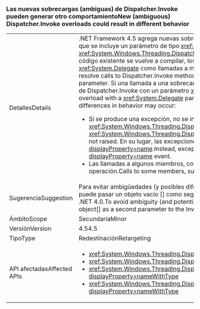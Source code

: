 ### <a name="new-ambiguous-dispatcherinvoke-overloads-could-result-in-different-behavior"></a><span data-ttu-id="ef839-101">Las nuevas sobrecargas (ambiguas) de Dispatcher.Invoke pueden generar otro comportamiento</span><span class="sxs-lookup"><span data-stu-id="ef839-101">New (ambiguous) Dispatcher.Invoke overloads could result in different behavior</span></span>

|   |   |
|---|---|
|<span data-ttu-id="ef839-102">Detalles</span><span class="sxs-lookup"><span data-stu-id="ef839-102">Details</span></span>|<span data-ttu-id="ef839-103">.NET Framework 4.5 agrega nuevas sobrecargas para <xref:System.Windows.Threading.Dispatcher.Invoke%2A?displayProperty=nameWithType>, entre las que se incluye un parámetro de tipo <xref:System.Action>.</span><span class="sxs-lookup"><span data-stu-id="ef839-103">The .NET Framework 4.5 adds new overloads to <xref:System.Windows.Threading.Dispatcher.Invoke%2A?displayProperty=nameWithType> that include a parameter of type <xref:System.Action>.</span></span> <span data-ttu-id="ef839-104">Cuando el código existente se vuelve a compilar, los compiladores pueden resolver llamadas a métodos Dispatcher.Invoke que tienen un parámetro <xref:System.Delegate> como llamadas a métodos Dispatcher.Invoke con un parámetro <xref:System.Action>.</span><span class="sxs-lookup"><span data-stu-id="ef839-104">When existing code is recompiled, compilers may resolve calls to Dispatcher.Invoke methods that have a <xref:System.Delegate> parameter as calls to Dispatcher.Invoke methods with an <xref:System.Action> parameter.</span></span> <span data-ttu-id="ef839-105">Si una llamada a una sobrecarga de Dispatcher.Invoke con un parámetro <xref:System.Delegate> se resuelve como una llamada a una sobrecarga de Dispatcher.Invoke con un parámetro <xref:System.Action>, se pueden producir las diferencias de comportamiento siguientes:</span><span class="sxs-lookup"><span data-stu-id="ef839-105">If a call to a Dispatcher.Invoke overload with a  <xref:System.Delegate> parameter is resolved as a call to a Dispatcher.Invoke overload with an <xref:System.Action> parameter, the following differences in behavior may occur:</span></span><ul><li><span data-ttu-id="ef839-106">Si se produce una excepción, no se inician los eventos <xref:System.Windows.Threading.Dispatcher.UnhandledExceptionFilter> y <xref:System.Windows.Threading.Dispatcher.UnhandledException>.</span><span class="sxs-lookup"><span data-stu-id="ef839-106">If an exception occurs, the <xref:System.Windows.Threading.Dispatcher.UnhandledExceptionFilter> and <xref:System.Windows.Threading.Dispatcher.UnhandledException> events are not raised.</span></span> <span data-ttu-id="ef839-107">En su lugar, las excepciones se controlan mediante el evento <xref:System.Threading.Tasks.TaskScheduler.UnobservedTaskException?displayProperty=name>.</span><span class="sxs-lookup"><span data-stu-id="ef839-107">Instead, exceptions are handled by the <xref:System.Threading.Tasks.TaskScheduler.UnobservedTaskException?displayProperty=name> event.</span></span></li><li><span data-ttu-id="ef839-108">Las llamadas a algunos miembros, como <xref:System.Windows.Threading.DispatcherOperation.Result>, se bloquean hasta que se completa la operación.</span><span class="sxs-lookup"><span data-stu-id="ef839-108">Calls to some members, such as <xref:System.Windows.Threading.DispatcherOperation.Result>, block until the operation has completed.</span></span></li></ul>|
|<span data-ttu-id="ef839-109">Sugerencia</span><span class="sxs-lookup"><span data-stu-id="ef839-109">Suggestion</span></span>|<span data-ttu-id="ef839-110">Para evitar ambigüedades (y posibles diferencias en el control de excepciones o los comportamientos de bloqueo), el código que llame a Dispatcher.Invoke puede pasar un objeto vacío [] como segundo parámetro de la llamada Invoke para garantizar que la resolución se resuelva en la sobrecarga del método de .NET 4.0.</span><span class="sxs-lookup"><span data-stu-id="ef839-110">To avoid ambiguity (and potential differences in exception handling or blocking behaviors), code calling Dispatcher.Invoke can pass an empty object[] as a second parameter to the Invoke call to be sure of resolving to the .NET 4.0 method overload.</span></span>|
|<span data-ttu-id="ef839-111">Ámbito</span><span class="sxs-lookup"><span data-stu-id="ef839-111">Scope</span></span>|<span data-ttu-id="ef839-112">Secundaria</span><span class="sxs-lookup"><span data-stu-id="ef839-112">Minor</span></span>|
|<span data-ttu-id="ef839-113">Versión</span><span class="sxs-lookup"><span data-stu-id="ef839-113">Version</span></span>|<span data-ttu-id="ef839-114">4.5</span><span class="sxs-lookup"><span data-stu-id="ef839-114">4.5</span></span>|
|<span data-ttu-id="ef839-115">Tipo</span><span class="sxs-lookup"><span data-stu-id="ef839-115">Type</span></span>|<span data-ttu-id="ef839-116">Redestinación</span><span class="sxs-lookup"><span data-stu-id="ef839-116">Retargeting</span></span>|
|<span data-ttu-id="ef839-117">API afectadas</span><span class="sxs-lookup"><span data-stu-id="ef839-117">Affected APIs</span></span>|<ul><li><xref:System.Windows.Threading.Dispatcher.Invoke(System.Delegate,System.Object[])?displayProperty=nameWithType></li><li><xref:System.Windows.Threading.Dispatcher.Invoke(System.Delegate,System.TimeSpan,System.Object[])?displayProperty=nameWithType></li><li><xref:System.Windows.Threading.Dispatcher.Invoke(System.Delegate,System.TimeSpan,System.Windows.Threading.DispatcherPriority,System.Object[])?displayProperty=nameWithType></li><li><xref:System.Windows.Threading.Dispatcher.Invoke(System.Delegate,System.Windows.Threading.DispatcherPriority,System.Object[])?displayProperty=nameWithType></li></ul>|

